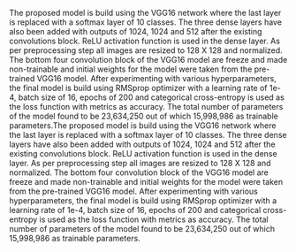The proposed model is build using the VGG16 network where the last layer is replaced with a softmax layer of 10 classes. The three dense layers have also been added with outputs of 1024, 1024 and 512 after the existing convolutions block. ReLU activation function is used in the dense layer. As per preprocessing step all images are resized to 128 X 128 and normalized. The bottom four convolution block of the VGG16 model are freeze and made non-trainable and initial weights for the model were taken from the pre-trained VGG16 model. After experimenting with various hyperparameters, the final model is build using RMSprop optimizer with a learning rate of 1e-4, batch size of 16, epochs of 200 and categorical cross-entropy is used as the loss function with metrics as accuracy. The total number of parameters of the model found to be 23,634,250 out of which 15,998,986 as trainable parameters.The proposed model is build using the VGG16 network where the last layer is replaced with a softmax layer of 10 classes. The three dense layers have also been added with outputs of 1024, 1024 and 512 after the existing convolutions block. ReLU activation function is used in the dense layer. As per preprocessing step all images are resized to 128 X 128 and normalized. The bottom four convolution block of the VGG16 model are freeze and made non-trainable and initial weights for the model were taken from the pre-trained VGG16 model. After experimenting with various hyperparameters, the final model is build using RMSprop optimizer with a learning rate of 1e-4, batch size of 16, epochs of 200 and categorical cross-entropy is used as the loss function with metrics as accuracy. The total number of parameters of the model found to be 23,634,250 out of which 15,998,986 as trainable parameters.